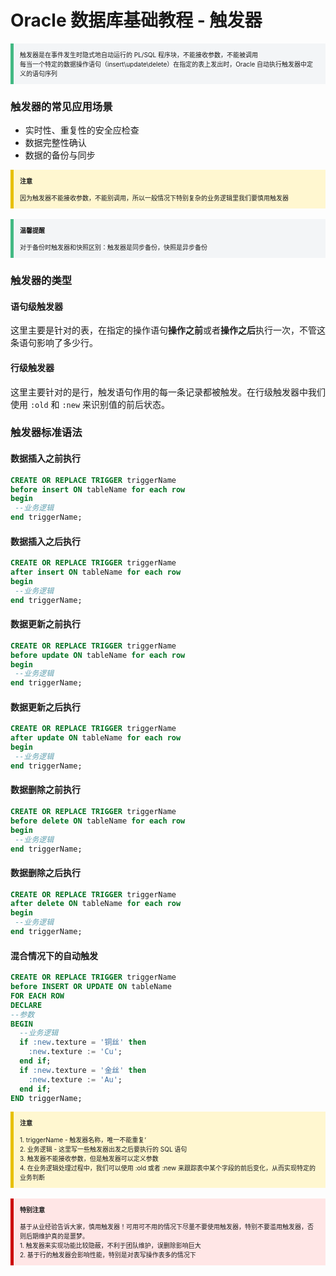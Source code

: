 # Oracle 数据库基础教程 - 触发器

<section style="border-left: 5px solid #42b983; padding: 10px; background-color: #f3f5f7; font-size: 10px;">
    触发器是在事件发生时隐式地自动运行的 PL/SQL 程序块，不能接收参数，不能被调用
    <br>
    每当一个特定的数据操作语句（insert\update\delete）在指定的表上发出时，Oracle 自动执行触发器中定义的语句序列
</section>

### 触发器的常见应用场景

- 实时性、重复性的安全应检查
- 数据完整性确认
- 数据的备份与同步

<section style="border-left: 5px solid #e7c000; padding: 10px; background-color: #fff7d0; font-size: 10px;">
    <strong>注意</strong>
    <br><br>
    因为触发器不能接收参数，不能别调用，所以一般情况下特别复杂的业务逻辑里我们要慎用触发器
</section>

<br>

<section style="border-left: 5px solid #42b983; padding: 10px; background-color: #f3f5f7; font-size: 10px;">
    <strong>温馨提醒</strong>
    <br><br>
    对于备份时触发器和快照区别：触发器是同步备份，快照是异步备份
</section>

### 触发器的类型

#### 语句级触发器

这里主要是针对的表，在指定的操作语句**操作之前**或者**操作之后**执行一次，不管这条语句影响了多少行。

#### 行级触发器

这里主要针对的是行，触发语句作用的每一条记录都被触发。在行级触发器中我们使用 `:old` 和 `:new` 来识别值的前后状态。

### 触发器标准语法

#### 数据插入之前执行

```sql
CREATE OR REPLACE TRIGGER triggerName
before insert ON tableName for each row
begin
 --业务逻辑
end triggerName;
```

#### 数据插入之后执行

```sql
CREATE OR REPLACE TRIGGER triggerName
after insert ON tableName for each row
begin
 --业务逻辑
end triggerName;
```

#### 数据更新之前执行

```sql
CREATE OR REPLACE TRIGGER triggerName
before update ON tableName for each row
begin
 --业务逻辑
end triggerName;
```

#### 数据更新之后执行

```sql
CREATE OR REPLACE TRIGGER triggerName
after update ON tableName for each row
begin
 --业务逻辑
end triggerName;
```

#### 数据删除之前执行

```sql
CREATE OR REPLACE TRIGGER triggerName
before delete ON tableName for each row
begin
 --业务逻辑
end triggerName;
```

#### 数据删除之后执行

```sql
CREATE OR REPLACE TRIGGER triggerName
after delete ON tableName for each row
begin
 --业务逻辑
end triggerName;
```

#### 混合情况下的自动触发

```sql
CREATE OR REPLACE TRIGGER triggerName
before INSERT OR UPDATE ON tableName
FOR EACH ROW
DECLARE
--参数
BEGIN
  --业务逻辑
  if :new.texture = '铜丝' then
    :new.texture := 'Cu';
  end if;
  if :new.texture = '金丝' then
    :new.texture := 'Au';
  end if;
END triggerName;
```

<section style="border-left: 5px solid #e7c000; padding: 10px; background-color: #fff7d0; font-size: 10px;">
    <strong>注意</strong>
    <br><br>
    1. triggerName - 触发器名称，唯一不能重复‘
    <br>
    2. 业务逻辑 - 这里写一些触发器出发之后要执行的 SQL 语句
    <br>
    3. 触发器不能接收参数，但是触发器可以定义参数
    <br>
    4. 在业务逻辑处理过程中，我们可以使用 :old 或者 :new 来跟踪表中某个字段的前后变化，从而实现特定的业务判断
</section>

<br>

<section style="border-left: 5px solid #cc0000; padding: 10px; background-color: #ffe6e6; font-size: 10px;">
    <strong>特别注意</strong>
    <br><br>
    基于从业经验告诉大家，慎用触发器！可用可不用的情况下尽量不要使用触发器，特别不要滥用触发器，否则后期维护真的是噩梦。
    <br>
    1. 触发器来实现功能比较隐蔽，不利于团队维护，误删除影响巨大
    <br>
    2. 基于行的触发器会影响性能，特别是对表写操作表多的情况下
</section>

